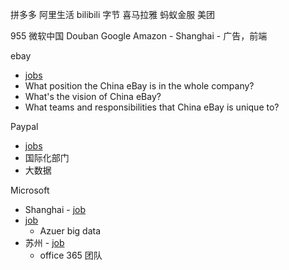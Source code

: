 拼多多
阿里生活
bilibili
字节
喜马拉雅
蚂蚁金服
美团

955
微软中国
Douban
Google
Amazon - Shanghai - 广告，前端


ebay
- [jobs](https://jobs.ebayinc.com/job/shanghai/mts-1-software-engineer/403/16466026)
- What position the China eBay is in the whole company?
- What's the vision of China eBay?
- What teams and responsibilities that China eBay is unique to?

Paypal
- [jobs](https://jobsearch.paypal-corp.com/en-US/job/software-engineer/J3N8G16K0KYLQXZB97H)
- 国际化部门
- 大数据


Microsoft
- Shanghai - [job](https://careers.microsoft.com/professionals/us/en/job/837155/Software-Engineer-all-level-Azure-Stack)
- [job](https://www.zhipin.com/job_detail/8f036c3d819749420HB_3N2-GVQ~.html?ka=search_list_jname_4_blank&lid=nlp-87sx3jJTSTu.search.4)
    - Azuer big data
- 苏州 - [job](https://careers.microsoft.com/professionals/us/en/job/818872/Software-Engineer-all-level-Microsoft-Teams)
    - office 365 团队
